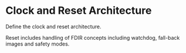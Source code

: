 # Clock and Reset Architecture

Define the clock and reset architecture.

Reset includes handling of FDIR concepts including watchdog, fall-back images and safety modes.